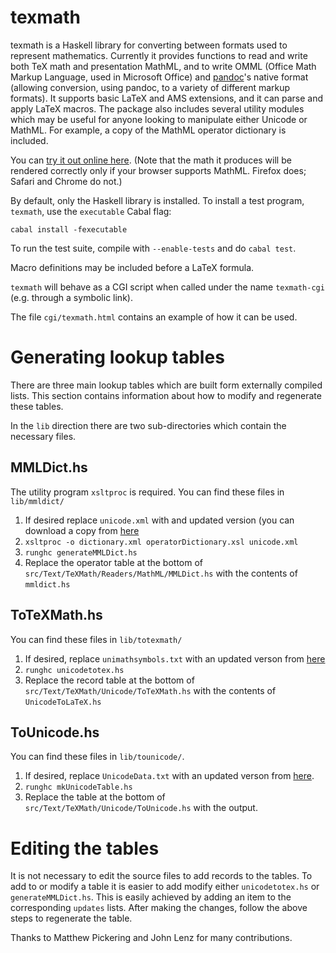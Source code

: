 texmath
=======

texmath is a Haskell library for converting between formats used to
represent mathematics.  Currently it provides functions to read and
write both TeX math and presentation MathML, and to write OMML (Office
Math Markup Language, used in Microsoft Office) and [pandoc]'s native
format (allowing conversion, using pandoc, to a variety of different
markup formats).  It supports basic LaTeX and AMS extensions, and it can
parse and apply LaTeX macros.  The package also includes several utility
modules which may be useful for anyone looking to manipulate either
Unicode or MathML.  For example, a copy of the MathML operator
dictionary is included.

[pandoc]: http://github.com/jgm/pandoc

You can [try it out online here](http://johnmacfarlane.net/texmath.html).
(Note that the math it produces will be rendered correctly only
if your browser supports MathML. Firefox does; Safari and Chrome do not.)

By default, only the Haskell library is installed.  To install a
test program, `texmath`, use the `executable` Cabal flag:

    cabal install -fexecutable

To run the test suite, compile with `--enable-tests` and do `cabal test`.

Macro definitions may be included before a LaTeX formula.

`texmath` will behave as a CGI script when called under the name
`texmath-cgi` (e.g. through a symbolic link).

The file `cgi/texmath.html` contains an example of how it can
be used.

Generating lookup tables
=======================

There are three main lookup tables which are built form externally compiled lists.
This section contains information about how to modify and regenerate these tables.

In the `lib` direction there are two sub-directories which contain the
necessary files.

MMLDict.hs
----------

The utility program `xsltproc` is required.
You can find these files in `lib/mmldict/`

  1. If desired replace `unicode.xml` with and updated version (you can download a copy from [here](http://www.w3.org/TR/xml-entity-names/#source)
  2. `xsltproc -o dictionary.xml operatorDictionary.xsl unicode.xml`
  3. `runghc generateMMLDict.hs`
  4. Replace the operator table at the bottom of `src/Text/TeXMath/Readers/MathML/MMLDict.hs` with the contents of `mmldict.hs`

ToTeXMath.hs
------------

You can find these files in `lib/totexmath/`

  1. If desired, replace `unimathsymbols.txt` with an updated verson from [here](http://milde.users.sourceforge.net/LUCR/Math/)
  2. `runghc unicodetotex.hs`
  3. Replace the record table at the bottom of `src/Text/TeXMath/Unicode/ToTeXMath.hs` with the contents of `UnicodeToLaTeX.hs`

ToUnicode.hs
------------

You can find these files in `lib/tounicode/`.

  1. If desired, replace `UnicodeData.txt` with an updated verson from
     [here](ftp://ftp.unicode.org/Public/UNIDATA/UnicodeData.txt).
  2. `runghc mkUnicodeTable.hs`
  3. Replace the table at the bottom of
     `src/Text/TeXMath/Unicode/ToUnicode.hs` with the output.

Editing the tables
==================

It is not necessary to edit the source files to add records to the tables.
To add to or modify a table it is easier to add modify either `unicodetotex.hs`
or `generateMMLDict.hs`. This is easily achieved by adding an item to the corresponding
`updates` lists. After making the changes, follow the above steps to regenerate
the table.


Thanks to Matthew Pickering and John Lenz for many contributions.
